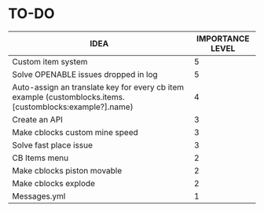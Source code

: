# TO-DO

| IDEA | IMPORTANCE LEVEL |
|------|-----|
| Custom item system | 5 |
| Solve OPENABLE issues dropped in log | 5 |
| Auto-assign an translate key for every cb item example (customblocks.items.[customblocks:example?].name) | 4 |
| Create an API | 3 |
| Make cblocks custom mine speed | 3 |
| Solve fast place issue | 3 |
| CB Items menu | 2 |
| Make cblocks piston movable | 2 |
| Make cblocks explode | 2 |
| Messages.yml | 1 |
